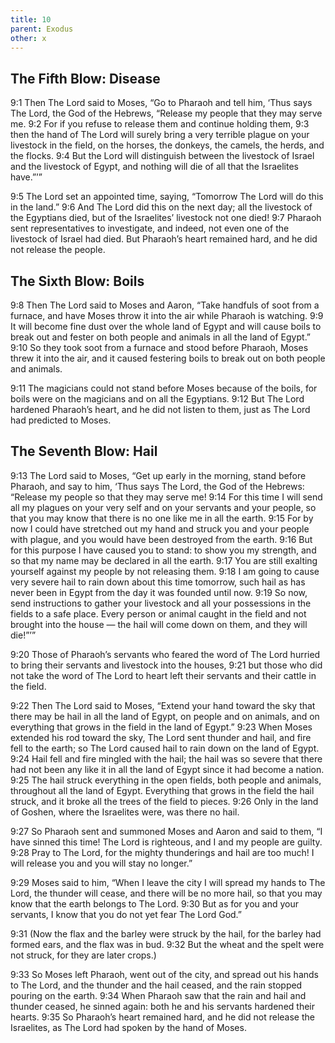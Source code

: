 ```yaml
---
title: 10
parent: Exodus
other: x
---
```


## The Fifth Blow: Disease

<a name="9:1">9:1</a> Then The Lord said to Moses, “Go to Pharaoh and tell him, ‘Thus says The Lord, the God of the Hebrews, “Release my people that they may serve me. <a name="9:2">9:2</a> For if you refuse to release them and continue holding them, <a name="9:3">9:3</a> then the hand of The Lord will surely bring a very terrible plague on your livestock in the field, on the horses, the donkeys, the camels, the herds, and the flocks. <a name="9:4">9:4</a> But the Lord will distinguish between the livestock of Israel and the livestock of Egypt, and nothing will die of all that the Israelites have.”’”

<a name="9:5">9:5</a> The Lord set an appointed time, saying, “Tomorrow The Lord will do this in the land.” <a name="9:6">9:6</a> And The Lord did this on the next day; all the livestock of the Egyptians died, but of the Israelites’ livestock not one died! <a name="9:7">9:7</a> Pharaoh sent representatives to investigate, and indeed, not even one of the livestock of Israel had died. But Pharaoh’s heart remained hard, and he did not release the people.

## The Sixth Blow: Boils

<a name="9:8">9:8</a> Then The Lord said to Moses and Aaron, “Take handfuls of soot from a furnace, and have Moses throw it into the air while Pharaoh is watching. <a name="9:9">9:9</a> It will become fine dust over the whole land of Egypt and will cause boils to break out and fester on both people and animals in all the land of Egypt.” <a name="9:10">9:10</a> So they took soot from a furnace and stood before Pharaoh, Moses threw it into the air, and it caused festering boils to break out on both people and animals.

<a name="9:11">9:11</a> The magicians could not stand before Moses because of the boils, for boils were on the magicians and on all the Egyptians. <a name="9:12">9:12</a> But The Lord hardened Pharaoh’s heart, and he did not listen to them, just as The Lord had predicted to Moses.

## The Seventh Blow: Hail

<a name="9:13">9:13</a> The Lord said to Moses, “Get up early in the morning, stand before Pharaoh, and say to him, ‘Thus says The Lord, the God of the Hebrews: “Release my people so that they may serve me! <a name="9:14">9:14</a> For this time I will send all my plagues on your very self and on your servants and your people, so that you may know that there is no one like me in all the earth. <a name="9:15">9:15</a> For by now I could have stretched out my hand and struck you and your people with plague, and you would have been destroyed from the earth. <a name="9:16">9:16</a> But for this purpose I have caused you to stand: to show you my strength, and so that my name may be declared in all the earth. <a name="9:17">9:17</a> You are still exalting yourself against my people by not releasing them. <a name="9:18">9:18</a> I am going to cause very severe hail to rain down about this time tomorrow, such hail as has never been in Egypt from the day it was founded until now. <a name="9:19">9:19</a> So now, send instructions to gather your livestock and all your possessions in the fields to a safe place. Every person or animal caught in the field and not brought into the house — the hail will come down on them, and they will die!”’”

<a name="9:20">9:20</a> Those of Pharaoh’s servants who feared the word of The Lord hurried to bring their servants and livestock into the houses, <a name="9:21">9:21</a> but those who did not take the word of The Lord to heart left their servants and their cattle in the field.

<a name="9:22">9:22</a> Then The Lord said to Moses, “Extend your hand toward the sky that there may be hail in all the land of Egypt, on people and on animals, and on everything that grows in the field in the land of Egypt.” <a name="9:23">9:23</a> When Moses extended his rod toward the sky, The Lord sent thunder and hail, and fire fell to the earth; so The Lord caused hail to rain down on the land of Egypt. <a name="9:24">9:24</a> Hail fell and fire mingled with the hail; the hail was so severe that there had not been any like it in all the land of Egypt since it had become a nation. <a name="9:25">9:25</a> The hail struck everything in the open fields, both people and animals, throughout all the land of Egypt. Everything that grows in the field the hail struck, and it broke all the trees of the field to pieces. <a name="9:26">9:26</a> Only in the land of Goshen, where the Israelites were, was there no hail.

<a name="9:27">9:27</a> So Pharaoh sent and summoned Moses and Aaron and said to them, “I have sinned this time! The Lord is righteous, and I and my people are guilty. <a name="9:28">9:28</a> Pray to The Lord, for the mighty thunderings and hail are too much! I will release you and you will stay no longer.”

<a name="9:29">9:29</a> Moses said to him, “When I leave the city I will spread my hands to The Lord, the thunder will cease, and there will be no more hail, so that you may know that the earth belongs to The Lord. <a name="9:30">9:30</a> But as for you and your servants, I know that you do not yet fear The Lord God.”

<a name="9:31">9:31</a> (Now the flax and the barley were struck by the hail, for the barley had formed ears, and the flax was in bud. <a name="9:32">9:32</a> But the wheat and the spelt were not struck, for they are later crops.)

<a name="9:33">9:33</a> So Moses left Pharaoh, went out of the city, and spread out his hands to The Lord, and the thunder and the hail ceased, and the rain stopped pouring on the earth. <a name="9:34">9:34</a> When Pharaoh saw that the rain and hail and thunder ceased, he sinned again: both he and his servants hardened their hearts. <a name="9:35">9:35</a> So Pharaoh’s heart remained hard, and he did not release the Israelites, as The Lord had spoken by the hand of Moses.
